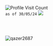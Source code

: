 ![Profile Visit Count](https://komarev.com/ghpvc/?username=qazer2687&style=flat&color=313131&label=views)<br>
`as of 30/05/24`
![](https://hit.yhype.me/github/profile?user_id=114782572) <!-- https://yhype.me/github/profile-views --> 

<br><br>

<p><img align="left" src="https://qazer2687.vercel.app/api/top-langs?username=qazer2687&show_icons=true&theme=dark&locale=en&layout=compact&langs_count=12&exclude_repo=stats,obsidian" alt="qazer2687" /></p> <!-- &hide=javascript,css,scss,html --> 
